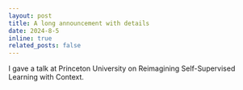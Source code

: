 ```yaml
---
layout: post
title: A long announcement with details
date: 2024-8-5
inline: true
related_posts: false
---
```


I gave a talk at Princeton University on Reimagining Self-Supervised Learning with Context.